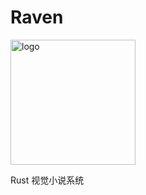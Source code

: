# Raven
<img src="https://s21.ax1x.com/2025/04/12/pERffsK.png" width="200" alt="logo">

Rust 视觉小说系统
